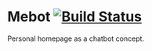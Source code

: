 # Mebot [![Build Status](https://travis-ci.org/shinmyung0/mebot.svg?branch=master)](https://travis-ci.org/shinmyung0/mebot)

Personal homepage as a chatbot concept. 